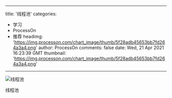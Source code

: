 
---
title: '线程池'
categories: 
 - 学习
 - ProcessOn
 - 推荐
headimg: 'https://img.processon.com/chart_image/thumb/5f28adb45653bb7fd264a3a4.png'
author: ProcessOn
comments: false
date: Wed, 21 Apr 2021 16:23:39 GMT
thumbnail: 'https://img.processon.com/chart_image/thumb/5f28adb45653bb7fd264a3a4.png'
---

<div>   
<img class="thumb" alt="线程池" src="https://img.processon.com/chart_image/thumb/5f28adb45653bb7fd264a3a4.png" referrerpolicy="no-referrer">
<p>线程池</p>  
</div>
            